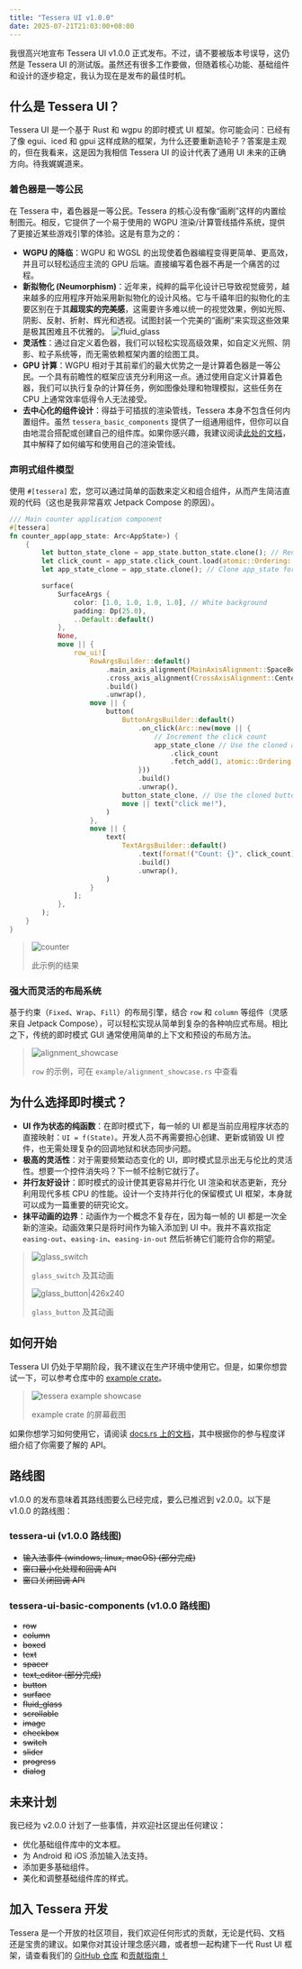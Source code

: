 ```yaml
---
title: "Tessera UI v1.0.0"
date: 2025-07-21T21:03:00+08:00
---
```


我很高兴地宣布 Tessera UI v1.0.0 正式发布。不过，请不要被版本号误导，这仍然是 Tessera UI 的测试版。虽然还有很多工作要做<!--more-->，但随着核心功能、基础组件和设计的逐步稳定，我认为现在是发布的最佳时机。

## 什么是 Tessera UI？

Tessera UI 是一个基于 Rust 和 wgpu 的即时模式 UI 框架。你可能会问：已经有了像 egui、iced 和 gpui 这样成熟的框架，为什么还要重新造轮子？答案是主观的，但在我看来，这是因为我相信 Tessera UI 的设计代表了通用 UI 未来的正确方向。待我娓娓道来。

### 着色器是一等公民

在 Tessera 中，着色器是一等公民。Tessera 的核心没有像“画刷”这样的内置绘制图元。相反，它提供了一个易于使用的 WGPU 渲染/计算管线插件系统，提供了更接近某些游戏引擎的体验。这是有意为之的：

- **WGPU 的降临**：WGPU 和 WGSL 的出现使着色器编程变得更简单、更高效，并且可以轻松适应主流的 GPU 后端。直接编写着色器不再是一个痛苦的过程。
- **新拟物化 (Neumorphism)**：近年来，纯粹的扁平化设计已导致视觉疲劳，越来越多的应用程序开始采用新拟物化的设计风格。它与千禧年旧的拟物化的主要区别在于其**超现实的完美感**，这需要许多难以统一的视觉效果，例如光照、阴影、反射、折射、辉光和透视。试图封装一个完美的“画刷”来实现这些效果是极其困难且不优雅的。
  ![fluid_glass](fluid_glass.png)
- **灵活性**：通过自定义着色器，我们可以轻松实现高级效果，如自定义光照、阴影、粒子系统等，而无需依赖框架内置的绘图工具。
- **GPU 计算**：WGPU 相对于其前辈们的最大优势之一是计算着色器是一等公民。一个具有前瞻性的框架应该充分利用这一点。通过使用自定义计算着色器，我们可以执行复杂的计算任务，例如图像处理和物理模拟，这些任务在 CPU 上通常效率低得令人无法接受。
- **去中心化的组件设计**：得益于可插拔的渲染管线，Tessera 本身不包含任何内置组件。虽然 `tessera_basic_components` 提供了一组通用组件，但你可以自由地混合搭配或创建自己的组件库。如果你感兴趣，我建议阅读[此处的文档](https://docs.rs/tessera-ui/latest/tessera_ui/#-advanced-users---custom-rendering-pipelines)，其中解释了如何编写和使用自己的渲染管线。

### 声明式组件模型

使用 `#[tessera]` 宏，您可以通过简单的函数来定义和组合组件，从而产生简洁直观的代码（这也是我非常喜欢 Jetpack Compose 的原因）。

```rust
/// Main counter application component
#[tessera]
fn counter_app(app_state: Arc<AppState>) {
    {
        let button_state_clone = app_state.button_state.clone(); // Renamed for clarity
        let click_count = app_state.click_count.load(atomic::Ordering::Relaxed);
        let app_state_clone = app_state.clone(); // Clone app_state for the button's on_click

        surface(
            SurfaceArgs {
                color: [1.0, 1.0, 1.0, 1.0], // White background
                padding: Dp(25.0),
                ..Default::default()
            },
            None,
            move || {
                row_ui![
                    RowArgsBuilder::default()
                        .main_axis_alignment(MainAxisAlignment::SpaceBetween)
                        .cross_axis_alignment(CrossAxisAlignment::Center)
                        .build()
                        .unwrap(),
                    move || {
                        button(
                            ButtonArgsBuilder::default()
                                .on_click(Arc::new(move || {
                                    // Increment the click count
                                    app_state_clone // Use the cloned app_state
                                        .click_count
                                        .fetch_add(1, atomic::Ordering::Relaxed);
                                }))
                                .build()
                                .unwrap(),
                            button_state_clone, // Use the cloned button_state
                            move || text("click me!"),
                        )
                    },
                    move || {
                        text(
                            TextArgsBuilder::default()
                                .text(format!("Count: {}", click_count))
                                .build()
                                .unwrap(),
                        )
                    }
                ];
            },
        );
    }
}
```

> ![counter](counter.gif)
>
> 此示例的结果

### 强大而灵活的布局系统

基于约束（`Fixed`、`Wrap`、`Fill`）的布局引擎，结合 `row` 和 `column` 等组件（灵感来自 Jetpack Compose），可以轻松实现从简单到复杂的各种响应式布局。相比之下，传统的即时模式 GUI 通常使用简单的上下文和预设的布局方法。

> ![alignment_showcase](alignment_showcase.png)
>
> `row` 的示例，可在 `example/alignment_showcase.rs` 中查看

## 为什么选择即时模式？

- **UI 作为状态的纯函数**：在即时模式下，每一帧的 UI 都是当前应用程序状态的直接映射：`UI = f(State)`。开发人员不再需要担心创建、更新或销毁 UI 控件，也无需处理复杂的回调地狱和状态同步问题。
- **极高的灵活性**：对于需要频繁动态变化的 UI，即时模式显示出无与伦比的灵活性。想要一个控件消失吗？下一帧不绘制它就行了。
- **并行友好设计**：即时模式的设计使其更容易并行化 UI 渲染和状态更新，充分利用现代多核 CPU 的性能。设计一个支持并行化的保留模式 UI 框架，本身就可以成为一篇重要的研究论文。
- **抹平动画的边界**：动画作为一个概念不复存在，因为每一帧的 UI 都是一次全新的渲染。动画效果只是将时间作为输入添加到 UI 中。我并不喜欢指定 `easing-out`、`easing-in`、`easing-in-out` 然后祈祷它们能符合你的期望。

> ![glass_switch](glass_switch.gif)
>
> `glass_switch` 及其动画
>
> ![glass_button|426x240](glass_button.gif)
>
> `glass_button` 及其动画

## 如何开始

Tessera UI 仍处于早期阶段，我不建议在生产环境中使用它。但是，如果你想尝试一下，可以参考仓库中的 [example crate](https://github.com/shadow3aaa/tessera/tree/main/example)。

> ![tessera example showcase](tessera_example_showcase.png)
>
> example crate 的屏幕截图

如果你想学习如何使用它，请阅读 [docs.rs 上的文档](https://docs.rs/tessera-ui/latest/tessera_ui)，其中根据你的参与程度详细介绍了你需要了解的 API。

## 路线图

v1.0.0 的发布意味着其路线图要么已经完成，要么已推迟到 v2.0.0。以下是 v1.0.0 的路线图：

### tessera-ui (v1.0.0 路线图)

- ~~输入法事件 (windows, linux, macOS) (部分完成)~~
- ~~窗口最小化处理和回调 API~~
- ~~窗口关闭回调 API~~

### tessera-ui-basic-components (v1.0.0 路线图)

- ~~row~~
- ~~column~~
- ~~boxed~~
- ~~text~~
- ~~spacer~~
- ~~text_editor (部分完成)~~
- ~~button~~
- ~~surface~~
- ~~fluid_glass~~
- ~~scrollable~~
- ~~image~~
- ~~checkbox~~
- ~~switch~~
- ~~slider~~
- ~~progress~~
- ~~dialog~~

## 未来计划

我已经为 v2.0.0 计划了一些事情，并欢迎社区提出任何建议：

- 优化基础组件库中的文本框。
- 为 Android 和 iOS 添加输入法支持。
- 添加更多基础组件。
- 美化和调整基础组件库的样式。

## 加入 Tessera 开发

Tessera 是一个开放的社区项目，我们欢迎任何形式的贡献，无论是代码、文档还是宝贵的建议。如果你对其设计理念感兴趣，或者想一起构建下一代 Rust UI 框架，请查看我们的 [GitHub 仓库](https://github.com/shadow3aaa/tessera) 和[贡献指南！](https://github.com/shadow3aaa/tessera/blob/main/CONTRIBUTING.md)
